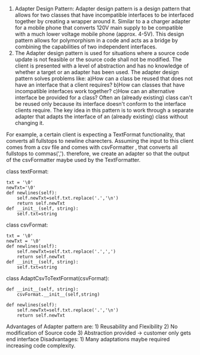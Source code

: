 
1) Adapter Design Pattern: Adapter design pattern is a design pattern that allows for two classes that have incompatible interfaces to be interfaced together by creating a wrapper around it. Similar to a a charger adapter for a mobile phone that converts 120V main supply to be compatible with a much lower voltage mobile phone (approx. 4-5V). This design pattern allows for polymorphism in a code and acts as a bridge by combining the capabilities of two independent interfaces.
2) The Adapter design pattern is used for situations where a source code update is not feasible or the source code shall not be modified. The client is presented with a level of abstraction and has no knowledge of whether a target or an adapter has been used.
The adapter design pattern solves problems like:
    a)How can a class be reused that does not have an interface that a client requires?
    b)How can classes that have incompatible interfaces work together?
    c)How can an alternative interface be provided for a class?
Often an (already existing) class can't be reused only because its interface doesn't conform to the interface clients require.
The key idea in this pattern is to work through a separate adapter that adapts the interface of an (already existing) class without changing it.

For example, a certain client is expecting a TextFormat functionality, that converts all fullstops to newline charecters. Assuming the input to this client comes from a csv file and comes with csvFormatter , that converts all fullstops to commas(','). therefore, we create an adapter so that the output of the csvFormatter maybe used by the TextFormatter.

class textFormat:

    txt = '\0'
    newTxt='\0'
    def newlines(self):
        self.newTxt=self.txt.replace('.','\n')
        return self.newTxt
    def __init__(self, string):
        self.txt=string
        
class csvFormat:

    txt = '\0'
    newTxt = '\0'
    def newlines(self):
        self.newTxt=self.txt.replace('.',',')
        return self.newTxt
    def __init__(self, string):
        self.txt=string
       
class AdaptCsvToTextFormat(csvFormat):
    
    def __init__(self, string):
        csvFormat.__init__(self,string)
    
    def newlines(self):
        self.newTxt=self.txt.replace('.','\n')
        return self.newTxt
        
Advantages of Adapter pattern are:
    1) Reusability and Flexibility
    2) No modification of Source code
    3) Abstraction provided -> customer only gets end interface
Disadvantages:
    1) Many adaptations maybe required increasing code complexity.
